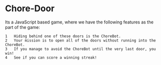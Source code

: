 # Chore-Door

Its a JavaScript based game, where we have the following features as the part of the game:

	1	Hiding behind one of these doors is the ChoreBot.
	2	Your mission is to open all of the doors without running into the ChoreBot.
	3	If you manage to avoid the ChoreBot until the very last door, you win!
	4	See if you can score a winning streak!
